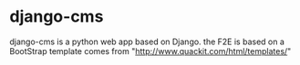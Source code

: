 # django-cms
django-cms is a python web app based on Django.
the F2E is based on a BootStrap template comes from "http://www.quackit.com/html/templates/"
